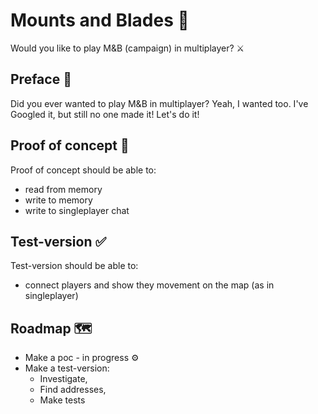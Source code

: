 # Mounts and Blades 🏰

Would you like to play M&B (campaign) in multiplayer? ⚔️

## Preface 🐼

Did you ever wanted to play M&B in multiplayer? Yeah, I wanted too. I've Googled it, but still no one made it! Let's do it!

## Proof of concept 🧾

Proof of concept should be able to:

- read from memory
- write to memory
- write to singleplayer chat

## Test-version ✅

Test-version should be able to:

- connect players and show they movement on the map (as in singleplayer)

## Roadmap 🗺️

- Make a poc - in progress ⚙️
- Make a test-version:
  - Investigate,
  - Find addresses,
  - Make tests
